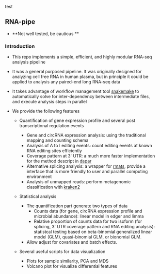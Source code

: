 test
## RNA-pipe

- **Not well tested, be cautious **


### Introduction
- This repo implements a simple, efficient, and highly modular RNA-seq analysis pipeline
- It was a general purposed pipeline. It was originally designed for analyzing cell free RNA in human plasma, but in principle it could be applied to analysis any paired-end long RNA-seq data
- It takes advantage of workflow management tool [snakemake](https://snakemake.readthedocs.io/en/stable/) to automatically solve for inter-dependency between intermediate files, and execute analysis steps in parallel

- We provide the following features

  - Quantification of gene expression profile and several post transcriptional regulation events
    - Gene and circRNA expression analysis: using the traditional mapping and counting schema
    - Analysis of A to I editing events: count editing events at known RNA editing sites efficiently
    - Coverage pattern at 3' UTR: a much more faster implementation for the method descript in [dapar](https://github.com/ZhengXia/dapars)
    - Alternative splicing analysis: a wrapper for [rmats](http://rnaseq-mats.sourceforge.net/), provide a interface that is more friendly to user and parallel computing environment 
    - Analysis of unmapped reads: perform metagenomic classification with [kraken2](https://ccb.jhu.edu/software/kraken2/)

  - Statistical analysis
    - The quantification part generate two types of data 
      - Counts data (for gene, circRNA expression profile and microbial abundance): linear model in edger and limma
      - Relative proportion of counts data for two isoform (for splicing, 3' UTR coverage pattern and RNA editing analysis): statistcal testing based on beta-binomial generalized linear model (GLM), quasi-binomial GLM, or bionomial GLM.
    - Allow adjust for covariates and batch effects. 

  - Several useful scripts for data visualization
    - Plots for sample similarity, PCA and MDS
    - Volcano plot for visualize differential features
